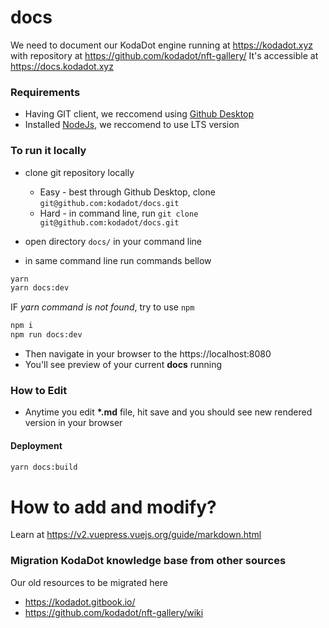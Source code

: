 # docs
We need to document our KodaDot engine running at https://kodadot.xyz with repository at https://github.com/kodadot/nft-gallery/
It's accessible at https://docs.kodadot.xyz


### Requirements
- Having GIT client, we reccomend using [Github Desktop](https://desktop.github.com/)
- Installed [NodeJs](https://nodejs.org/en/), we reccomend to use LTS version

### To run it locally

- clone git repository locally
  - Easy - best through Github Desktop, clone `git@github.com:kodadot/docs.git`
  - Hard - in command line, run `git clone git@github.com:kodadot/docs.git` 

- open directory `docs/` in your command line 
- in same command line run commands bellow

```bash
yarn
yarn docs:dev
```
IF _yarn command is not found_, try to use `npm`
```bash
npm i
npm run docs:dev
```

- Then navigate in your browser to the https://localhost:8080 
- You'll see preview of your current **docs** running

### How to Edit
- Anytime you edit **\*.md** file, hit save and you should see new rendered version in your browser

#### Deployment
```bash
yarn docs:build
```

# How to add and modify?

Learn at https://v2.vuepress.vuejs.org/guide/markdown.html



### Migration KodaDot knowledge base from other sources
Our old resources to be migrated here

- https://kodadot.gitbook.io/
- https://github.com/kodadot/nft-gallery/wiki
